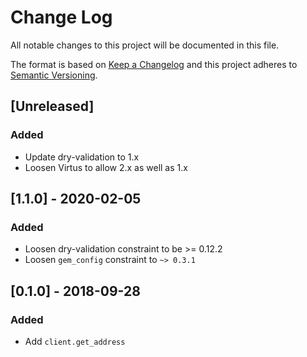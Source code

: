 # Change Log
All notable changes to this project will be documented in this file.

The format is based on [Keep a Changelog](http://keepachangelog.com/)
and this project adheres to [Semantic Versioning](http://semver.org/).

## [Unreleased]
### Added
- Update dry-validation to 1.x
- Loosen Virtus to allow 2.x as well as 1.x

## [1.1.0] - 2020-02-05
### Added
- Loosen dry-validation constraint to be >= 0.12.2
- Loosen `gem_config` constraint to `~> 0.3.1`

## [0.1.0] - 2018-09-28
### Added
- Add `client.get_address`
